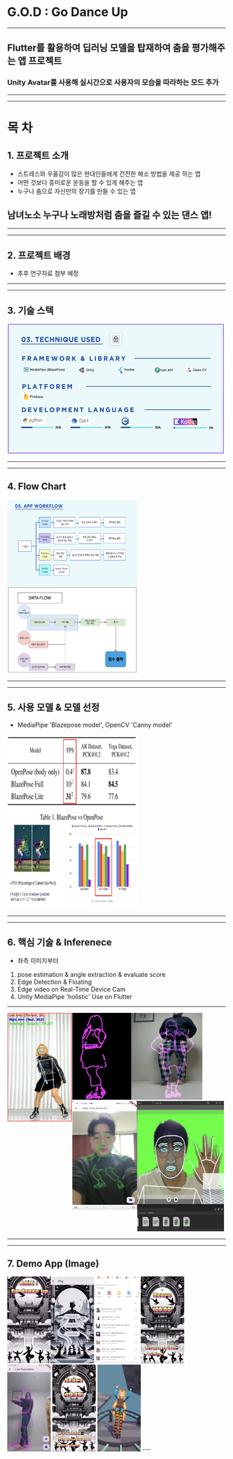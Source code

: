 # G.O.D : Go Dance Up

---

## Flutter를 활용하여 딥러닝 모델을 탑재하여 춤을 평가해주는 앱 프로젝트
### Unity Avatar를 사용해 실시간으로 사용자의 모습을 따라하는 모드 추가


---
---

# 목 차
## 1. 프로젝트 소개
 * 스트레스와 우울감이 많은 현대인들에게 건전한 해소 방법을 제공 하는 앱
 * 어떤 것보다 흥미로운 운동을 할 수 있게 해주는 앱
 * 누구나 춤으로 자신만의 장기를 만들 수 있는 앱
 ## 남녀노소 누구나 노래방처럼 춤을 즐길 수 있는 댄스 앱!

---
---

## 2. 프로젝트 배경
 * 추후 연구자료 첨부 예정

---
---

## 3. 기술 스텍
<img src="./images/tech.png" width="500" height="300"/>

---
---

## 4. Flow Chart
<img src="./images/workflow.png" width="300" height="200" align="left"/>
<img src="./images/dataflow.png" width="300" height="200"/>

---
---

## 5. 사용 모델 & 모델 선정
* MediaPipe 'Blazepose model', OpenCV 'Canny model'

<img align="left" src="./images/blazepose1.png" width="300" height="200"/>
<img src="./images/blazepose2.png" width="300" height="200"/>

---
---

## 6. 핵심 기술 & Inferenece
* 좌측 이미지부터
1. pose estimation & angle extraction & evaluate score
2. Edge Detection & Floating
3. Edge video on Real-Time Device Cam
4. Unity MediaPipe 'holistic' Use on Flutter

---

<img align="left" src="./images/angle_inference.png" width="150" height="250"/>
<img src="./images/float.png" width="300" height="200"/>

<img align="left" src="./images/edge_inference.png" width="150" height="250"/>
<img src="./images/unity_inference.png" width="200" height="300"/>

---
---

## 7. Demo App (Image)
<img align="left" src="./images/1.png" width="100.png" height="200"/>
<img src="./images/2.png" width="100.png" height="200"/>
<img src="./images/3.png" width="100.png" height="200"/>
<img src="./images/4.png" width="100.png" height="200"/>
<img src="./images/5.png" width="100.png" height="200"/>
<img src="./images/6.png" width="100.png" height="200"/>
<img src="./images/7.png" width="100.png" height="200"/>
---
